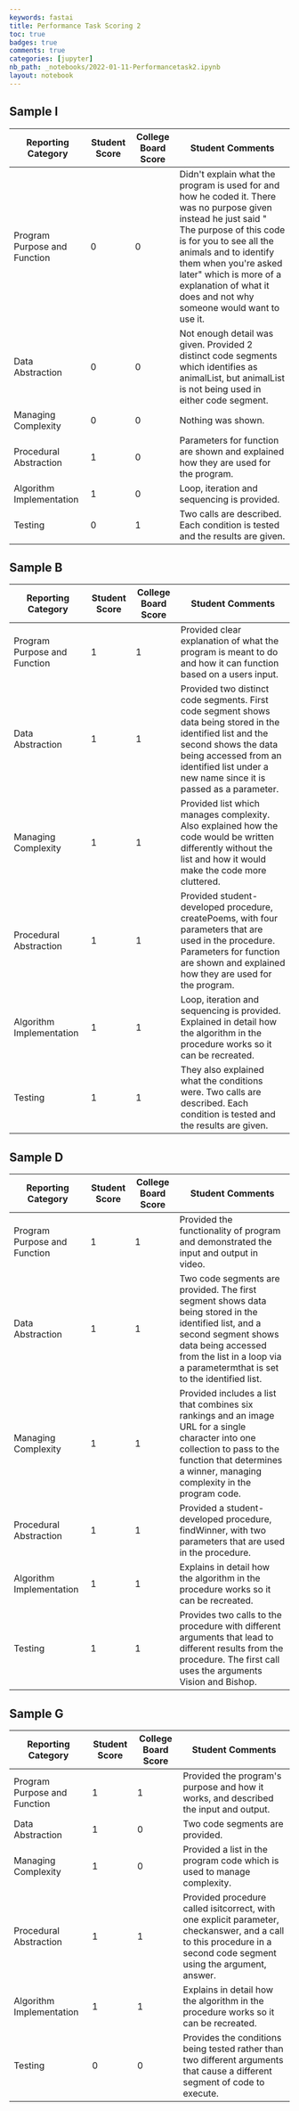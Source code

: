 ```yaml
---
keywords: fastai
title: Performance Task Scoring 2
toc: true 
badges: true
comments: true
categories: [jupyter]
nb_path: _notebooks/2022-01-11-Performancetask2.ipynb
layout: notebook
---
```


<!--
#################################################
### THIS FILE WAS AUTOGENERATED! DO NOT EDIT! ###
#################################################
# file to edit: _notebooks/2022-01-11-Performancetask2.ipynb
-->

<div class="container" id="notebook-container">
        
<div class="cell border-box-sizing text_cell rendered"><div class="inner_cell">
<div class="text_cell_render border-box-sizing rendered_html">
<h2 id="Sample-I">Sample I<a class="anchor-link" href="#Sample-I"> </a></h2><table>
<thead><tr>
<th>Reporting Category</th>
<th>Student Score</th>
<th>College Board Score</th>
<th>Student Comments</th>
</tr>
</thead>
<tbody>
<tr>
<td>Program Purpose and Function</td>
<td>0</td>
<td>0</td>
<td>Didn't explain what the program is used for and how he coded it. There was no purpose given instead he just said " The purpose of this code is for you to see all the animals and to identify them when you're asked later" which is more of a explanation of what it does and not why someone would want to use it.</td>
</tr>
<tr>
<td>Data Abstraction</td>
<td>0</td>
<td>0</td>
<td>Not enough detail was given. Provided 2 distinct code segments which identifies as animalList, but animalList is not being used in either code segment.</td>
</tr>
<tr>
<td>Managing Complexity</td>
<td>0</td>
<td>0</td>
<td>Nothing was shown.</td>
</tr>
<tr>
<td>Procedural Abstraction</td>
<td>1</td>
<td>0</td>
<td>Parameters for function are shown and explained how they are used for the program.</td>
</tr>
<tr>
<td>Algorithm Implementation</td>
<td>1</td>
<td>0</td>
<td>Loop, iteration and sequencing is provided.</td>
</tr>
<tr>
<td>Testing</td>
<td>0</td>
<td>1</td>
<td>Two calls are described. Each condition is tested and the results are given.  </td>
</tr>
</tbody>
</table>

</div>
</div>
</div>
<div class="cell border-box-sizing text_cell rendered"><div class="inner_cell">
<div class="text_cell_render border-box-sizing rendered_html">
<h2 id="Sample-B">Sample B<a class="anchor-link" href="#Sample-B"> </a></h2><table>
<thead><tr>
<th>Reporting Category</th>
<th>Student Score</th>
<th>College Board Score</th>
<th>Student Comments</th>
</tr>
</thead>
<tbody>
<tr>
<td>Program Purpose and Function</td>
<td>1</td>
<td>1</td>
<td>Provided clear explanation of what the program is meant to do and how it can function based on a users input.</td>
</tr>
<tr>
<td>Data Abstraction</td>
<td>1</td>
<td>1</td>
<td>Provided two distinct code segments. First code segment shows data being stored in the identified list and the second shows the data being accessed from an identified list under a new name since it is passed as a parameter.</td>
</tr>
<tr>
<td>Managing Complexity</td>
<td>1</td>
<td>1</td>
<td>Provided list which manages complexity. Also explained how the code would be written differently without the list and how it would make the code more cluttered.</td>
</tr>
<tr>
<td>Procedural Abstraction</td>
<td>1</td>
<td>1</td>
<td>Provided student-developed procedure, createPoems, with four parameters that are used in the procedure. Parameters for function are shown and explained how they are used for the program.</td>
</tr>
<tr>
<td>Algorithm Implementation</td>
<td>1</td>
<td>1</td>
<td>Loop, iteration and sequencing is provided. Explained in detail how the algorithm in the procedure works so it can be recreated.</td>
</tr>
<tr>
<td>Testing</td>
<td>1</td>
<td>1</td>
<td>They also explained what the conditions were. Two calls are described. Each condition is tested and the results are given.  </td>
</tr>
</tbody>
</table>

</div>
</div>
</div>
<div class="cell border-box-sizing text_cell rendered"><div class="inner_cell">
<div class="text_cell_render border-box-sizing rendered_html">
<h2 id="Sample-D">Sample D<a class="anchor-link" href="#Sample-D"> </a></h2><table>
<thead><tr>
<th>Reporting Category</th>
<th>Student Score</th>
<th>College Board Score</th>
<th>Student Comments</th>
</tr>
</thead>
<tbody>
<tr>
<td>Program Purpose and Function</td>
<td>1</td>
<td>1</td>
<td>Provided the functionality of program and demonstrated the input and output in video.</td>
</tr>
<tr>
<td>Data Abstraction</td>
<td>1</td>
<td>1</td>
<td>Two code segments are provided. The first segment shows data being stored in the identified list, and a second segment shows data being accessed from the list in a loop via a parametermthat is set to the identified list.</td>
</tr>
<tr>
<td>Managing Complexity</td>
<td>1</td>
<td>1</td>
<td>Provided includes a list that combines six rankings  and an image URL for a single character into one collection to pass to the function that determines a winner, managing complexity in the program code.</td>
</tr>
<tr>
<td>Procedural Abstraction</td>
<td>1</td>
<td>1</td>
<td>Provided a student-developed procedure, findWinner, with two parameters that are used in the procedure.</td>
</tr>
<tr>
<td>Algorithm Implementation</td>
<td>1</td>
<td>1</td>
<td>Explains in detail how the algorithm in the procedure works so it can be recreated.</td>
</tr>
<tr>
<td>Testing</td>
<td>1</td>
<td>1</td>
<td>Provides two calls to the procedure with different arguments that lead to different results from the procedure. The first call uses the arguments Vision and Bishop.</td>
</tr>
</tbody>
</table>

</div>
</div>
</div>
<div class="cell border-box-sizing text_cell rendered"><div class="inner_cell">
<div class="text_cell_render border-box-sizing rendered_html">
<h2 id="Sample-G">Sample G<a class="anchor-link" href="#Sample-G"> </a></h2><table>
<thead><tr>
<th>Reporting Category</th>
<th>Student Score</th>
<th>College Board Score</th>
<th>Student Comments</th>
</tr>
</thead>
<tbody>
<tr>
<td>Program Purpose and Function</td>
<td>1</td>
<td>1</td>
<td>Provided the program's purpose and how it works, and described the input and output.</td>
</tr>
<tr>
<td>Data Abstraction</td>
<td>1</td>
<td>0</td>
<td>Two code segments are provided. </td>
</tr>
<tr>
<td>Managing Complexity</td>
<td>1</td>
<td>0</td>
<td>Provided a list in the program code which is used to manage complexity. </td>
</tr>
<tr>
<td>Procedural Abstraction</td>
<td>1</td>
<td>1</td>
<td>Provided procedure called isitcorrect, with one explicit parameter, checkanswer, and a call to this procedure in a second code segment using the argument, answer.</td>
</tr>
<tr>
<td>Algorithm Implementation</td>
<td>1</td>
<td>1</td>
<td>Explains in detail how the algorithm in the procedure works so it can be recreated.</td>
</tr>
<tr>
<td>Testing</td>
<td>0</td>
<td>0</td>
<td>Provides the conditions being tested rather than two different arguments that cause a different segment of code to execute.</td>
</tr>
</tbody>
</table>

</div>
</div>
</div>
</div>
 


